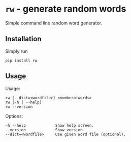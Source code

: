 # `rw` - generate random words

Simple command line random word generator.

## Installation

Simply run

    pip install rw

## Usage

Usage:

    rw [--dict=<wordfile>] <numberofwords>
    rw (-h | --help)
    rw --version

Options:

    -h --help             Show help screen.
    --version             Show version.
    --dict=<wordfile>     Use given word file (optional).
